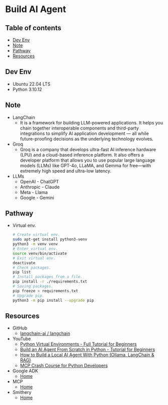 <!-- omit in toc -->
# Build AI Agent

<!-- omit in toc -->
## Table of contents

- [Dev Env](#dev-env)
- [Note](#note)
- [Pathway](#pathway)
- [Resources](#resources)

## Dev Env

- Ubuntu 22.04 LTS
- Python 3.10.12

## Note

- LangChain
  - It is a framework for building LLM-powered applications. It helps you chain together interoperable components and third-party integrations to simplify AI application development — all while future-proofing decisions as the underlying technology evolves.
- Groq
  - Groq is a company that develops ultra-fast AI inference hardware (LPU) and a cloud-based inference platform. It also offers a developer platform that allows you to use popular large language models (LLMs) like GPT-4o, LLaMA, and Gemma for free—with extremely high speed and ultra-low latency.
- LLMs
  - OpenAI - ChatGPT
  - Anthropic - Claude
  - Meta - Llama
  - Google - Gemini

## Pathway

- Virtual env.

  ``` bash
  # Create virtual env.
  sudo apt-get install python3-venv
  python3 -m venv venv
  # Enter virtual env.
  source venv/bin/activate
  # Exit virtual env.
  deactivate
  # Check packages.
  pip list
  # Install packages from a file.
  pip install -r ./requirements.txt
  # Saving packages.
  pip freeze > requirements.txt
  # Upgrade pip.
  python3 -m pip install --upgrade pip
  ```

## Resources

- GitHub
  - [langchain-ai / langchain](https://github.com/langchain-ai)
- YouTube
  - [Python Virtual Environments - Full Tutorial for Beginners](https://www.youtube.com/watch?v=Y21OR1OPC9A)
  - [Build an AI Agent From Scratch in Python - Tutorial for Beginners](https://www.youtube.com/watch?v=bTMPwUgLZf0)
  - [How to Build a Local AI Agent With Python (Ollama, LangChain & RAG)](https://www.youtube.com/watch?v=E4l91XKQSgw)
  - [MCP Crash Course for Python Developers](https://www.youtube.com/watch?v=5xqFjh56AwM)
- Google ADK
  - [Home](https://google.github.io/adk-docs/)
- MCP
  - [Home](https://modelcontextprotocol.io/)
- Smithery
  - [Home](https://smithery.ai/)
